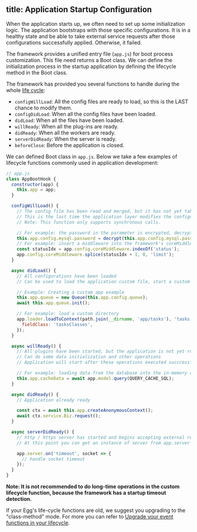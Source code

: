 title: Application Startup Configuration
---

When the application starts up, we often need to set up some initialization logic. The application bootstraps with those specific configurations. It is in a healthy state and be able to take external service requests after those configurations successfully applied. Otherwise, it failed.


The framework provides a unified entry file (`app.js`) for boot process customization. This file need returns a Boot class. We can define the initialization process in the startup application by defining the lifecycle method in the Boot class.

The framework has provided you several functions to handle during the whole [life cycle](../advanced/loader.md#life-cycles):

- `configWillLoad`: All the config files are ready to load, so this is the LAST chance to modify them.
- `configDidLoad`: When all the config files have been loaded.
- `didLoad`: When all the files have been loaded.
- `willReady`: When all the plug-ins are ready.
- `didReady`: When all the workers are ready.
- `serverDidReady`: When the server is ready.
- `beforeClose`: Before the application is closed.

We can defined Boot class in `app.js`. Below we take a few examples of lifecycle functions commonly used in application development:

```js
// app.js
class AppBootHook {
  constructor(app) {
    this.app = app;
  }

  configWillLoad() {
    // The config file has been read and merged, but it has not yet taken effect
    // This is the last time the application layer modifies the configuration
    // Note: This function only supports synchronous calls.

    // For example: the password in the parameter is encrypted, decrypt it here
    this.app.config.mysql.password = decrypt(this.app.config.mysql.password);
    // For example: insert a middleware into the framework's coreMiddleware
    const statusIdx = app.config.coreMiddleware.indexOf('status');
    app.config.coreMiddleware.splice(statusIdx + 1, 0, 'limit');
  }

  async didLoad() {
    // All configurations have been loaded
    // Can be used to load the application custom file, start a custom service

    // Example: Creating a custom app example
    this.app.queue = new Queue(this.app.config.queue);
    await this.app.queue.init();

    // For example: load a custom directory
    app.loader.loadToContext(path.join(__dirname, 'app/tasks'), 'tasks', {
      fieldClass: 'tasksClasses',
    });
  }

  async willReady() {
    // All plugins have been started, but the application is not yet ready
    // Can do some data initialization and other operations
    // Application will start after these operations executed succcessfully

    // For example: loading data from the database into the in-memory cache
    this.app.cacheData = await app.model.query(QUERY_CACHE_SQL);
  }

  async didReady() {
    // Application already ready

    const ctx = await this.app.createAnonymousContext();
    await ctx.service.Biz.request();
  }

  async serverDidReady() {
    // http / https server has started and begins accepting external requests
    // At this point you can get an instance of server from app.server

    app.server.on('timeout', socket => {
      // handle socket timeout
    });
  }
}
```

**Note: It is not recommended to do long-time operations in the custom lifecycle function, because the framework has a startup timeout detection.**

If your Egg's life-cycle functions are old, we suggest you upgrading to the "class-method" mode. For more you can refer to [Upgrade your event functions in your lifecycle](../advanced/loaderUpdate.md).